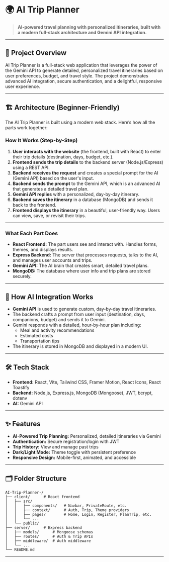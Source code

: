 # 🌍 AI Trip Planner

> **AI-powered travel planning with personalized itineraries, built with a modern full-stack architecture and Gemini API integration.**

---

## 🚀 Project Overview

AI Trip Planner is a full-stack web application that leverages the power of the Gemini API to generate detailed, personalized travel itineraries based on user preferences, budget, and travel style. The project demonstrates advanced AI integration, secure authentication, and a delightful, responsive user experience.

---

## 🏗️ Architecture (Beginner-Friendly)

The AI Trip Planner is built using a modern web stack. Here’s how all the parts work together:

### How It Works (Step-by-Step)

1. **User interacts with the website** (the frontend, built with React) to enter their trip details (destination, days, budget, etc.).
2. **Frontend sends the trip details** to the backend server (Node.js/Express) using a REST API.
3. **Backend receives the request** and creates a special prompt for the AI (Gemini API) based on the user's input.
4. **Backend sends the prompt** to the Gemini API, which is an advanced AI that generates a detailed travel plan.
5. **Gemini API replies** with a personalized, day-by-day itinerary.
6. **Backend saves the itinerary** in a database (MongoDB) and sends it back to the frontend.
7. **Frontend displays the itinerary** in a beautiful, user-friendly way. Users can view, save, or revisit their trips.

---

### What Each Part Does

- **React Frontend:** The part users see and interact with. Handles forms, themes, and displays results.
- **Express Backend:** The server that processes requests, talks to the AI, and manages user accounts and trips.
- **Gemini API:** The AI brain that creates smart, detailed travel plans.
- **MongoDB:** The database where user info and trip plans are stored securely.

---

## 🧠 How AI Integration Works

- **Gemini API** is used to generate custom, day-by-day travel itineraries.
- The backend crafts a prompt from user input (destination, days, companions, budget) and sends it to Gemini.
- Gemini responds with a detailed, hour-by-hour plan including:
  - Meal and activity recommendations
  - Estimated costs
  - Transportation tips
- The itinerary is stored in MongoDB and displayed in a modern UI.

---

## 🛠️ Tech Stack

- **Frontend:** React, Vite, Tailwind CSS, Framer Motion, React Icons, React Toastify
- **Backend:** Node.js, Express.js, MongoDB (Mongoose), JWT, bcrypt, dotenv
- **AI:** Gemini API

---

## ✨ Features

- **AI-Powered Trip Planning:** Personalized, detailed itineraries via Gemini
- **Authentication:** Secure registration/login with JWT
- **Trip History:** View and manage past trips
- **Dark/Light Mode:** Theme toggle with persistent preference
- **Responsive Design:** Mobile-first, animated, and accessible

---

## 🗂️ Folder Structure

```
AI-Trip-Planner-/
├── client/      # React frontend
│   ├── src/
│   │   ├── components/   # Navbar, PrivateRoute, etc.
│   │   ├── context/      # Auth, Trip, Theme providers
│   │   ├── pages/        # Home, Login, Register, PlanTrip, etc.
│   │   └── ...
│   └── public/
├── server/      # Express backend
│   ├── models/      # Mongoose schemas
│   ├── routes/      # Auth & Trip APIs
│   ├── middleware/  # Auth middleware
│   └── ...
└── README.md
```

---

